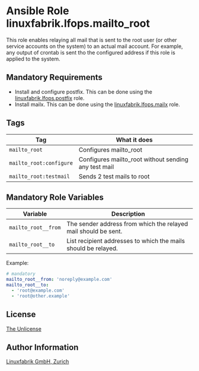 # Ansible Role linuxfabrik.lfops.mailto_root

This role enables relaying all mail that is sent to the root user (or other service accounts on the system) to an actual mail account. For example, any output of crontab is sent tho the configured address if this role is applied to the system.


## Mandatory Requirements

* Install and configure postfix. This can be done using the [linuxfabrik.lfops.postfix](https://github.com/Linuxfabrik/lfops/tree/main/roles/postfix) role.
* Install mailx. This can be done using the [linuxfabrik.lfops.mailx](https://github.com/Linuxfabrik/lfops/tree/main/roles/mailx) role.


## Tags

| Tag                     | What it does                                         |
| ---                     | ------------                                         |
| `mailto_root`           | Configures mailto_root                               |
| `mailto_root:configure` | Configures mailto_root without sending any test mail |
| `mailto_root:testmail`  | Sends 2 test mails to root                           |


## Mandatory Role Variables

| Variable            | Description                                                     |
| --------            | -----------                                                     |
| `mailto_root__from` | The sender address from which the relayed mail should be sent.  |
| `mailto_root__to`   | List recipient addresses to which the mails should be relayed.  |

Example:
```yaml
# mandatory
mailto_root__from: 'noreply@example.com'
mailto_root__to:
  - 'root@example.com'
  - 'root@other.example'
```


## License

[The Unlicense](https://unlicense.org/)


## Author Information

[Linuxfabrik GmbH, Zurich](https://www.linuxfabrik.ch)
